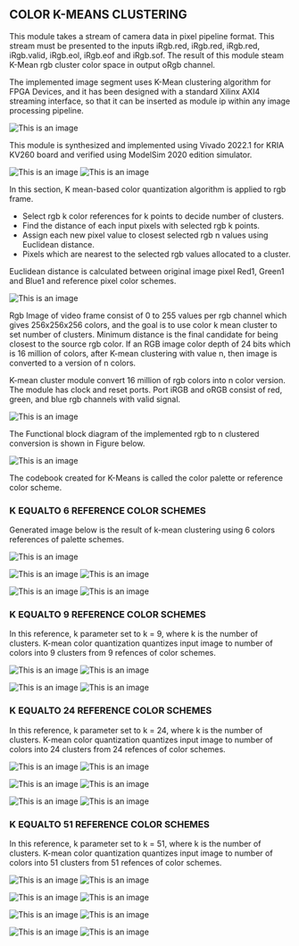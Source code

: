 ## COLOR K-MEANS CLUSTERING

This module takes a stream of camera data in pixel pipeline format. This stream must be presented to the inputs iRgb.red, iRgb.red, iRgb.red, iRgb.valid, iRgb.eol, iRgb.eof and iRgb.sof. The result of this module steam K-Mean rgb cluster color space in output oRgb channel.

The implemented image segment uses K-Mean clustering algorithm for FPGA Devices, and it has been designed with a standard Xilinx AXI4 streaming interface, so that it can be inserted as module ip within any image processing pipeline.

![This is an image](assets/rgb_module.bmp)

This module is synthesized and implemented using Vivado 2022.1 for KRIA KV260 board and verified using ModelSim 2020 edition simulator.

![This is an image](assets/k5.png)
![This is an image](assets/k6.png)

In this section, K mean-based color quantization algorithm is applied to rgb frame.

- Select rgb k color references for k points to decide number of clusters.
- Find the distance of each input pixels with selected rgb k points. 
- Assign each new pixel value to closest selected rgb n values using Euclidean distance.
- Pixels which are nearest to the selected rgb values allocated to a cluster.

Euclidean distance is calculated between original image pixel Red1, Green1 and Blue1 and reference pixel color schemes.

![This is an image](assets/k1.png)


Rgb Image of video frame consist of 0 to 255 values per rgb channel which gives 256x256x256 colors, and the goal is to use color k mean cluster to set number of clusters. Minimum distance is the final candidate for being closest to the source rgb color. If an RGB image color depth of 24 bits which is 16 million of colors, after K-mean clustering with value n, then image is converted to a version of n colors.

K-mean cluster module convert 16 million of rgb colors into n color version. The module has clock and reset ports. Port iRGB and oRGB consist of red, green, and blue rgb channels with valid signal.

![This is an image](assets/k3.png)

The Functional block diagram of the implemented rgb to n clustered conversion is shown in Figure below. 

![This is an image](assets/k7.png)

The codebook created for K-Means is called the color palette or reference color scheme.

### K EQUALTO 6 REFERENCE COLOR SCHEMES

Generated image below is the result of k-mean clustering using 6 colors references of palette schemes.

![This is an image](assets/k2.png)

![This is an image](assets/Picture1.jpg)
![This is an image](assets/Picture2.jpg)

![This is an image](assets/Picture3.jpg)
![This is an image](assets/Picture4.jpg)

### K EQUALTO 9 REFERENCE COLOR SCHEMES

In this reference, k parameter set to k = 9, where k is the number of clusters. K-mean color quantization quantizes input image to number of colors into 9 clusters from 9 refences of color schemes. 

![This is an image](assets/Picture1.jpg)
![This is an image](assets/Picture5.jpg)

![This is an image](assets/Picture3.jpg)
![This is an image](assets/Picture6.jpg)


### K EQUALTO 24 REFERENCE COLOR SCHEMES

In this reference, k parameter set to k = 24, where k is the number of clusters. K-mean color quantization quantizes input image to number of colors into 24 clusters from 24 refences of color schemes. 

![This is an image](assets/Picture1.jpg)
![This is an image](assets/Picture7.jpg)

![This is an image](assets/Picture3.jpg)
![This is an image](assets/Picture8.jpg)


![This is an image](assets/Picture9.jpg)
![This is an image](assets/Picture10.jpg)

### K EQUALTO 51 REFERENCE COLOR SCHEMES

In this reference, k parameter set to k = 51, where k is the number of clusters. K-mean color quantization quantizes input image to number of colors into 51 clusters from 51 refences of color schemes. 

![This is an image](assets/Picture1.jpg)
![This is an image](assets/Picture11.jpg)

![This is an image](assets/Picture3.jpg)
![This is an image](assets/Picture13.jpg)


![This is an image](assets/Picture9.jpg)
![This is an image](assets/Picture12.jpg)

![This is an image](assets/1600_900.bmp)
![This is an image](assets/clustering.bmp)

